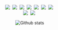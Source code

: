 <div align="center">

<p>
    <img src="https://img.shields.io/badge/Javascript-F7DF1E?style=for-the-badge&logo=Javascript&logoColor=ffffff" />&nbsp
    <img src="https://img.shields.io/badge/React-61DAFB?style=for-the-badge&logo=React&logoColor=ffffff" />&nbsp
    <img src="https://img.shields.io/badge/Redux-764ABC?style=for-the-badge&logo=Redux&logoColor=ffffff" />&nbsp
    <img src="https://img.shields.io/badge/HTML5-E34F26?style=for-the-badge&logo=HTML5&logoColor=ffffff" />&nbsp
    <img src="https://img.shields.io/badge/CSS3-1572B6?style=for-the-badge&logo=CSS3&logoColor=ffffff" />&nbsp
    <img src="https://img.shields.io/badge/Java-007396?style=for-the-badge&logo=Java&logoColor=ffffff" />&nbsp
    <img src="https://img.shields.io/badge/Git-F05032?style=for-the-badge&logo=Git&logoColor=ffffff" />&nbsp
    <br />
    <img src="https://img.shields.io/badge/Typescript-3178C6?style=for-the-badge&logo=TypeScript&logoColor=ffffff" />&nbsp
    <img src="https://img.shields.io/badge/Node.js-339933?style=for-the-badge&logo=Node.js&logoColor=ffffff" />&nbsp
</p>


![Github stats](https://github-readme-stats.vercel.app/api?username=fobidlim&show_icons=true&count_private=true)

</div>
<!--
**limunosekai/limunosekai** is a ✨ _special_ ✨ repository because its `README.md` (this file) appears on your GitHub profile.

Here are some ideas to get you started:

- 🔭 I’m currently working on ...
- 🌱 I’m currently learning ...
- 👯 I’m looking to collaborate on ...
- 🤔 I’m looking for help with ...
- 💬 Ask me about ...
- 📫 How to reach me: ...
- 😄 Pronouns: ...
- ⚡ Fun fact: ...
-->

